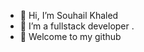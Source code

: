 - 👋 Hi, I’m Souhail Khaled
- 👀 I’m a fullstack developer .
- 🌱 Welcome to my github

<!---
Souhail20/Souhail20 is a ✨ special ✨ repository because its `README.md` (this file) appears on your GitHub profile.
You can click the Preview link to take a look at your changes.
--->
